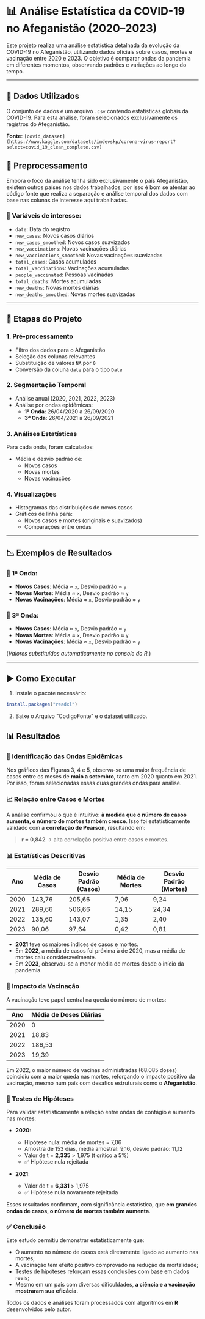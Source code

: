 # 📊 Análise Estatística da COVID-19 no Afeganistão (2020–2023)

Este projeto realiza uma análise estatística detalhada da evolução da COVID-19 no Afeganistão, utilizando dados oficiais sobre casos, mortes e vacinação entre 2020 e 2023. O objetivo é comparar ondas da pandemia em diferentes momentos, observando padrões e variações ao longo do tempo.

---

## 📁 Dados Utilizados

O conjunto de dados é um arquivo `.csv` contendo estatísticas globais da COVID-19. Para esta análise, foram selecionados exclusivamente os registros do Afeganistão.

**Fonte**: `[covid_dataset](https://www.kaggle.com/datasets/imdevskp/corona-virus-report?select=covid_19_clean_complete.csv)`

## 🔎 Preprocessamento
Embora o foco da análise tenha sido exclusivamente o país Afeganistão, existem outros países nos dados trabalhados, por isso é bom se atentar ao código fonte que realiza a separação e análise temporal dos dados com base nas colunas de interesse aqui trabalhadas.

### 📌 Variáveis de interesse:
- `date`: Data do registro
- `new_cases`: Novos casos diários
- `new_cases_smoothed`: Novos casos suavizados
- `new_vaccinations`: Novas vacinações diárias
- `new_vaccinations_smoothed`: Novas vacinações suavizadas
- `total_cases`: Casos acumulados
- `total_vaccinations`: Vacinações acumuladas
- `people_vaccinated`: Pessoas vacinadas
- `total_deaths`: Mortes acumuladas
- `new_deaths`: Novas mortes diárias
- `new_deaths_smoothed`: Novas mortes suavizadas

---

## 🔄 Etapas do Projeto

### 1. **Pré-processamento**
- Filtro dos dados para o Afeganistão
- Seleção das colunas relevantes
- Substituição de valores `NA` por `0`
- Conversão da coluna `date` para o tipo `Date`

### 2. **Segmentação Temporal**
- Análise anual (2020, 2021, 2022, 2023)
- Análise por ondas epidêmicas:
  - **1ª Onda**: 26/04/2020 a 26/09/2020
  - **3ª Onda**: 26/04/2021 a 26/09/2021

### 3. **Análises Estatísticas**
Para cada onda, foram calculados:
- Média e desvio padrão de:
  - Novos casos
  - Novas mortes
  - Novas vacinações

### 4. **Visualizações**
- Histogramas das distribuições de novos casos
- Gráficos de linha para:
  - Novos casos e mortes (originais e suavizados)
  - Comparações entre ondas

---

## 📉 Exemplos de Resultados

### 🦠 1ª Onda:
- **Novos Casos**: Média ≈ `x`, Desvio padrão ≈ `y`
- **Novas Mortes**: Média ≈ `x`, Desvio padrão ≈ `y`
- **Novas Vacinações**: Média ≈ `x`, Desvio padrão ≈ `y`

### 🦠 3ª Onda:
- **Novos Casos**: Média ≈ `x`, Desvio padrão ≈ `y`
- **Novas Mortes**: Média ≈ `x`, Desvio padrão ≈ `y`
- **Novas Vacinações**: Média ≈ `x`, Desvio padrão ≈ `y`

(*Valores substituídos automaticamente no console do R.*)

---

## ▶️ Como Executar

1. Instale o pacote necessário:
```r
install.packages("readxl")
```
2. Baixe o Arquivo "CodigoFonte" e o [dataset](https://www.kaggle.com/datasets/imdevskp/corona-virus-report?select=covid_19_clean_complete.csv) utilizado.
## 📊 Resultados

### 🦠 Identificação das Ondas Epidêmicas

Nos gráficos das Figuras 3, 4 e 5, observa-se uma maior frequência de casos entre os meses de **maio a setembro**, tanto em 2020 quanto em 2021. Por isso, foram selecionadas essas duas grandes ondas para análise.

### 📈 Relação entre Casos e Mortes

A análise confirmou o que é intuitivo: **à medida que o número de casos aumenta, o número de mortes também cresce**. Isso foi estatisticamente validado com a **correlação de Pearson**, resultando em:

> **r = 0,842** → alta correlação positiva entre casos e mortes.

### 📊 Estatísticas Descritivas

| Ano  | Média de Casos | Desvio Padrão (Casos) | Média de Mortes | Desvio Padrão (Mortes) |
|------|----------------|------------------------|------------------|-------------------------|
| 2020 | 143,76         | 205,66                 | 7,06             | 9,24                    |
| 2021 | 289,66         | 506,66                 | 14,15            | 24,34                   |
| 2022 | 135,60         | 143,07                 | 1,35             | 2,40                    |
| 2023 | 90,06          | 97,64                  | 0,42             | 0,81                    |

- **2021** teve os maiores índices de casos e mortes.
- Em **2022**, a média de casos foi próxima à de 2020, mas a média de mortes caiu consideravelmente.
- Em **2023**, observou-se a menor média de mortes desde o início da pandemia.

### 💉 Impacto da Vacinação

A vacinação teve papel central na queda do número de mortes:

| Ano  | Média de Doses Diárias |
|------|------------------------|
| 2020 | 0                      |
| 2021 | 18,83                  |
| 2022 | 186,53                 |
| 2023 | 19,39                  |

Em 2022, o maior número de vacinas administradas (68.085 doses) coincidiu com a maior queda nas mortes, reforçando o impacto positivo da vacinação, mesmo num país com desafios estruturais como o **Afeganistão**.

### 🧪 Testes de Hipóteses

Para validar estatisticamente a relação entre ondas de contágio e aumento nas mortes:

- **2020**:
  - Hipótese nula: média de mortes = 7,06
  - Amostra de 153 dias, média amostral: 9,16, desvio padrão: 11,12
  - Valor de t = **2,335** > 1,975 (t crítico a 5%)
  - ✅ Hipótese nula rejeitada

- **2021**:
  - Valor de t = **6,331** > 1,975
  - ✅ Hipótese nula novamente rejeitada

Esses resultados confirmam, com significância estatística, que **em grandes ondas de casos, o número de mortes também aumenta**.

### ✅ Conclusão

Este estudo permitiu demonstrar estatisticamente que:

- O aumento no número de casos está diretamente ligado ao aumento nas mortes;
- A vacinação tem efeito positivo comprovado na redução da mortalidade;
- Testes de hipóteses reforçam essas conclusões com base em dados reais;
- Mesmo em um país com diversas dificuldades, **a ciência e a vacinação mostraram sua eficácia**.

Todos os dados e análises foram processados com algoritmos em **R** desenvolvidos pelo autor.

